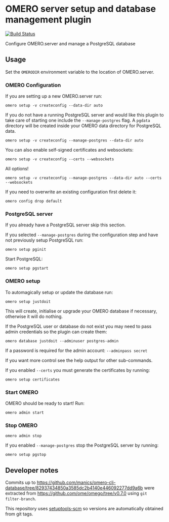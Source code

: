 # OMERO server setup and database management plugin
[![Build Status](https://travis-ci.com/manics/omero-cli-database.svg?branch=master)](https://travis-ci.com/manics/omero-cli-database)

Configure OMERO.server and manage a PostgreSQL database


## Usage

Set the `OMERODIR` environment variable to the location of OMERO.server.


### OMERO Configuration

If you are setting up a new OMERO.server run:
```
omero setup -v createconfig --data-dir auto
```
If you do not have a running PostgreSQL server and would like this plugin to take care of starting one include the `--manage-postgres` flag.
A `pgdata` directory will be created inside your OMERO data directory for PostgreSQL data.
```
omero setup -v createconfig --manage-postgres --data-dir auto
```
You can also enable self-signed certificates and websockets:
```
omero setup -v createconfig --certs --websockets
```

All options!
```
omero setup -v createconfig --manage-postgres --data-dir auto --certs --websockets
```

If you need to overwrite an existing configuration first delete it:
```
omero config drop default
```


### PostgreSQL server

If you already have a PostgreSQL server skip this section.

If you selected `--manage-postgres` during the configuration step and have not previously setup PostgreSQL run:
```
omero setup pginit
```

Start PostgreSQL:
```
omero setup pgstart
```


### OMERO setup

To automagically setup or update the database run:
```
omero setup justdoit
```

This will create, initialise or upgrade your OMERO database if necessary, otherwise it will do nothing.

If the PostgreSQL user or database do not exist you may need to pass admin credentials so the plugin can create them:
```
omero database justdoit --adminuser postgres-admin
```
If a password is required for the admin account: `--adminpass secret`

If you want more control see the help output for other sub-commands.

If you enabled `--certs` you must generate the certificates by running:
```
omero setup certificates
```


### Start OMERO

OMERO should be ready to start! Run:
```
omero admin start
```


### Stop OMERO

```
omero admin stop
```

If you enabled `--manage-postgres` stop the PostgreSQL server by running:
```
omero setup pgstop
```


## Developer notes

Commits up to https://github.com/manics/omero-cli-database/tree/82937434850a3585dc2b4140e446092277dd9a6b were extracted from https://github.com/ome/omego/tree/v0.7.0 using `git filter-branch`.

This repository uses [setuptools-scm](https://pypi.org/project/setuptools-scm/) so versions are automatically obtained from git tags.
